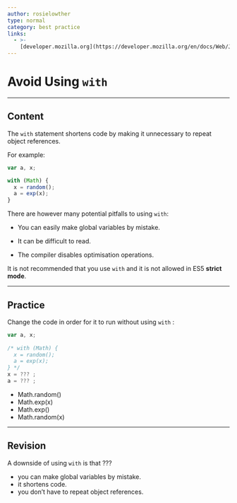 ```yaml
---
author: rosielowther
type: normal
category: best practice
links:
  - >-
    [developer.mozilla.org](https://developer.mozilla.org/en/docs/Web/JavaScript/Reference/Statements/with){website}
---
```


# Avoid Using `with`


---

## Content

The `with` statement shortens code by making it unnecessary to repeat object references.

For example:

```javascript
var a, x;

with (Math) { 
  x = random();
  a = exp(x);
} 
```

There are however many potential pitfalls to using `with`:

- You can easily make global variables by mistake.

- It can be difficult to read.

- The compiler disables optimisation operations.

It is not recommended that you use `with` and it is not allowed in ES5 **strict mode**.


---

## Practice

Change the code in order for it to run without using `with` :

```javascript
var a, x;
  
/* with (Math) { 
  x = random();
  a = exp(x);
} */
x = ??? ;
a = ??? ;
```

- Math.random()
- Math.exp(x)
- Math.exp()
- Math.random(x)


---

## Revision

A downside of using `with` is that ???

- you can make global variables by mistake.
- it shortens code.
- you don’t have to repeat object references.
